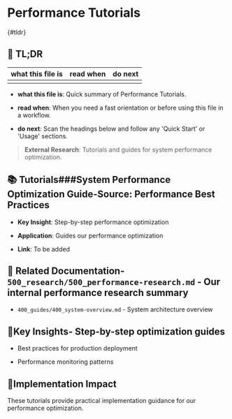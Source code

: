 

# Performance Tutorials

{#tldr}

## 🔎 TL;DR

| what this file is | read when | do next |
|---|---|---|
|  |  |  |

- **what this file is**: Quick summary of Performance Tutorials.

- **read when**: When you need a fast orientation or before using this file in a workflow.

- **do next**: Scan the headings below and follow any 'Quick Start' or 'Usage' sections.

> **External Research**: Tutorials and guides for system performance optimization.

## 📚 **Tutorials**###**System Performance Optimization Guide**-**Source**: Performance Best Practices

- **Key Insight**: Step-by-step performance optimization

- **Application**: Guides our performance optimization

- **Link**: To be added

## 🔗 **Related Documentation**- `500_research/500_performance-research.md` - Our internal performance research summary

- `400_guides/400_system-overview.md` - System architecture overview

## 📖**Key Insights**- Step-by-step optimization guides

- Best practices for production deployment

- Performance monitoring patterns

## 🎯**Implementation Impact**

These tutorials provide practical implementation guidance for our performance optimization.
